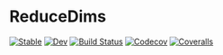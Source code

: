 # ReduceDims

[![Stable](https://img.shields.io/badge/docs-stable-blue.svg)](https://tkf.github.io/ReduceDims.jl/stable)
[![Dev](https://img.shields.io/badge/docs-dev-blue.svg)](https://tkf.github.io/ReduceDims.jl/dev)
[![Build Status](https://travis-ci.com/tkf/ReduceDims.jl.svg?branch=master)](https://travis-ci.com/tkf/ReduceDims.jl)
[![Codecov](https://codecov.io/gh/tkf/ReduceDims.jl/branch/master/graph/badge.svg)](https://codecov.io/gh/tkf/ReduceDims.jl)
[![Coveralls](https://coveralls.io/repos/github/tkf/ReduceDims.jl/badge.svg?branch=master)](https://coveralls.io/github/tkf/ReduceDims.jl?branch=master)
